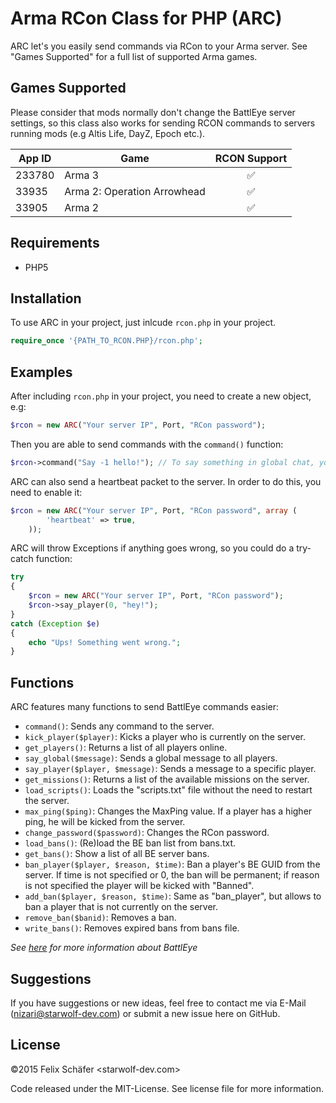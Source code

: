# Arma RCon Class for PHP (ARC)

ARC let's you easily send commands via  RCon to your Arma server. See "Games Supported" for a full list of supported Arma games.

## Games Supported
Please consider that mods normally don't change the BattlEye server settings, so this class also works for sending RCON commands  to servers running mods (e.g Altis Life, DayZ, Epoch etc.).

| App ID        | Game          | RCON Support       |
|---------------|---------------|:------------------:|
|233780         | Arma 3        | :white_check_mark: |
|33935          | Arma 2: Operation Arrowhead       | :white_check_mark: |
|33905          | Arma 2        | :white_check_mark: |

## Requirements
* PHP5

## Installation
To use ARC in your project, just inlcude `rcon.php` in your project.
```php
require_once '{PATH_TO_RCON.PHP}/rcon.php';
```

## Examples
After including `rcon.php` in your project, you need to create a new object, e.g:
```php
$rcon = new ARC("Your server IP", Port, "RCon password");
```
Then you are able to send commands with the `command()` function:
```php
$rcon->command("Say -1 hello!"); // To say something in global chat, you may use 'say_global()', see 'Functions'
```
ARC can also send a heartbeat packet to the server. In order to do this, you need to enable it:
```php
$rcon = new ARC("Your server IP", Port, "RCon password", array (
        'heartbeat' => true,
    ));
```
ARC will throw Exceptions if anything goes wrong, so you could do a try-catch function:
```php
try 
{
    $rcon = new ARC("Your server IP", Port, "RCon password");
    $rcon->say_player(0, "hey!");
} 
catch (Exception $e) 
{
    echo "Ups! Something went wrong.";
}
```

## Functions
ARC features many functions to send BattlEye commands easier:
* `command()`:  Sends any command to the server.
* `kick_player($player)`:  Kicks a player who is currently on the server.
* `get_players()`:  Returns a list of all players online.
* `say_global($message)`:  Sends a global message to all players.
* `say_player($player, $message)`:  Sends a message to a specific player.
* `get_missions()`:  Returns a list of the available missions on the server.
* `load_scripts()`:  Loads the "scripts.txt" file without the need to restart the server.
* `max_ping($ping)`:  Changes the MaxPing value. If a player has a higher ping, he will be kicked from the server.
* `change_password($password)`:  Changes the RCon password.
* `load_bans()`:  (Re)load the BE ban list from bans.txt.
* `get_bans()`:  Show a list of all BE server bans.
* `ban_player($player, $reason, $time)`:  Ban a player's BE GUID from the server. If time is not specified or 0, the ban will be permanent; if reason is not specified the player will be kicked with "Banned".
* `add_ban($player, $reason, $time)`:  Same as "ban_player", but allows to ban a player that is not currently on the server.
* `remove_ban($banid)`:  Removes a ban.
* `write_bans()`:  Removes expired bans from bans file.

*See [here](https://community.bistudio.com/wiki/BattlEye "BattlEye Wiki") for more information about BattlEye*

## Suggestions
If you have suggestions or new ideas, feel free to contact me via E-Mail (nizari@starwolf-dev.com) or submit a new issue here on GitHub.

## License
&copy;2015 Felix Schäfer <starwolf-dev.com>

Code released under the MIT-License. See license file for more information.
